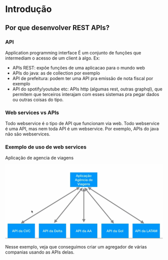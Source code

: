 # Introdução
## Por que desenvolver REST APIs?
### API
Application programming interface
É um conjunto de funções que intermediam o acesso de um client à algo.
Ex:
 - APIs REST: expõe funções de uma aplicacao para o mundo web
 - APIs do java: as de collection por exemplo
 - API de prefeitura: podem ter uma API pra emissão de nota fiscal por exemplo
 - API do spotify/youtube etc: APIs http (algumas rest, outras graphql), que permitem que terceiros interajam com esses sistemas pra pegar dados ou outras coisas do tipo.

### Web services vs APIs
Todo webservice é o tipo de API que funcionam via web.
Todo webservice é uma API, mas nem toda API é um webservice. Por exemplo, APIs do java não são webservices.

### Exemplo de uso de web services
Aplicação de agencia de viagens

![agencia-viagens](images/1.agencia-viagens.png)

Nesse exemplo, veja que conseguimos criar um agregador de várias companias usando as APIs delas.